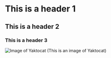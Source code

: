 # This is a header 1

## This is a header 2

### This is a header 3

![Image of Yaktocat](https://octodex.github.com/images/yaktocat.png)
(This is an image of Yaktocat)

